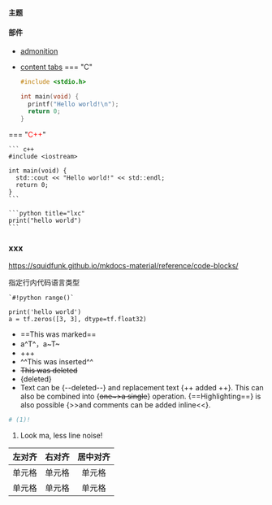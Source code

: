 #### 主题


#### 部件
- [admonition](theme_related/admonition.md)


- [content tabs](https://squidfunk.github.io/mkdocs-material/reference/content-tabs/)
=== "C"
   
    ``` c
    #include <stdio.h>

    int main(void) {
      printf("Hello world!\n");
      return 0;
    }
    ```

=== "<span style="color: red">C++</span>"

    ``` c++
    #include <iostream>

    int main(void) {
      std::cout << "Hello world!" << std::endl;
      return 0;
    }
    ```

    ```python title="lxc"
    print("hello world")
    ```

### xxx
https://squidfunk.github.io/mkdocs-material/reference/code-blocks/

指定行内代码语言类型
```
`#!python range()`
```

```title="lxc"
print('hello world')
a = tf.zeros([3, 3], dtype=tf.float32)
```

- ==This was marked==
- a^T^，a~T~
- +++
- ^^This was inserted^^
- ~~This was deleted~~
- {deleted}
- Text can be {--deleted--} and replacement text {++ added ++}. This can also be
combined into {~~one~>a single~~} operation. {==Highlighting==} is also
possible {>>and comments can be added inline<<}.


``` yaml
# (1)!
```

1.  Look ma, less line noise!


| 左对齐 | 右对齐 | 居中对齐 |
| :-----| ----: | :----: |
| 单元格 | 单元格 | 单元格 |
| 单元格 | 单元格 | 单元格 |

